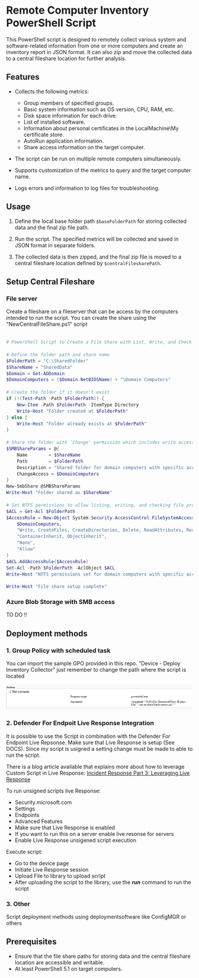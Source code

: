 # Remote Computer Inventory PowerShell Script

This PowerShell script is designed to remotely collect various system and software-related information from one or more computers and create an inventory report in JSON format. It can also zip and move the collected data to a central fileshare location for further analysis.

## Features

- Collects the following metrics:
  - Group members of specified groups.
  - Basic system information such as OS version, CPU, RAM, etc.
  - Disk space information for each drive.
  - List of installed software.
  - Information about personal certificates in the LocalMachine\My certificate store.
  - AutoRun application information.
  - Share access information on the target computer.

- The script can be run on multiple remote computers simultaneously.

- Supports customization of the metrics to query and the target computer name.

- Logs errors and information to log files for troubleshooting.

## Usage

1. Define the local base folder path `$baseFolderPath` for storing collected data and the final zip file path.

2. Run the script. The specified metrics will be collected and saved in JSON format in separate folders.

3. The collected data is then zipped, and the final zip file is moved to a central fileshare location defined by `$centralFilesharePath`.

## Setup Central Fileshare

### File server

Create a fileshare on a fileserver that can be access by the computers intended to run the script. You can create the share using the "NewCentralFileShare.ps1" script

```Powershell

# PowerShell Script to Create a File Share with List, Write, and Check File Presence Access for Domain Computers

# Define the folder path and share name
$FolderPath = "C:\SharedFolder"
$ShareName = "SharedData"
$Domain = Get-ADDomain
$DomainComputers = ($Domain.NetBIOSName) + "\Domain Computers"

# Create the folder if it doesn't exist
if (!(Test-Path -Path $FolderPath)) {
    New-Item -Path $FolderPath -ItemType Directory
    Write-Host "Folder created at $FolderPath"
} else {
    Write-Host "Folder already exists at $FolderPath"
}

# Share the folder with 'Change' permission which includes write access
$SMBShareParams = @{
    Name        = $ShareName
    Path        = $FolderPath
    Description = "Shared folder for domain computers with specific access"
    ChangeAccess = $DomainComputers
}
New-SmbShare @SMBShareParams
Write-Host "Folder shared as $ShareName"

# Set NTFS permissions to allow listing, writing, and checking file presence but not reading file content
$ACL = Get-Acl $FolderPath
$AccessRule = New-Object System.Security.AccessControl.FileSystemAccessRule(
    $DomainComputers, 
    "Write, CreateFiles, CreateDirectories, Delete, ReadAttributes, ReadPermissions, ListDirectory, Synchronize", 
    "ContainerInherit, ObjectInherit", 
    "None", 
    "Allow"
)
$ACL.AddAccessRule($AccessRule)
Set-Acl -Path $FolderPath -AclObject $ACL
Write-Host "NTFS permissions set for domain computers with specific access requirements"

Write-Host "File share setup complete"

```

### Azure Blob Storage with SMB access

TO DO !!

## Deployment methods

### 1. Group Policy with scheduled task

You can import the sample GPO provided in this repo. "Device - Deploy Inventory Collector" just remember to change the path where the script is located

![Alt text](image.png)

### 2. Defender For Endpoit Live Response Integration

It is possible to use the Script in combination with the Defender For Endpoint Live Repsonse. Make sure that Live Response is setup  (See DOCS). Since my script is usigned a setting change must be made to able to run the script.

There is a blog article available that explains more about how to leverage Custom Script in Live Response: [Incident Response Part 3: Leveraging Live Response](https://kqlquery.com/posts/leveraging-live-response/)

To run unsigned scripts live Response:

- Security.microsoft.com
- Settings
- Endpoints
- Advanced Features
- Make sure that Live Response is enabled
- If you want to run this on a server enable live resonse for servers
- Enable Live Response unsigened script execution

Execute script:

- Go to the device page
- Initiate Live Response session
- Upload File to library to upload script
- After uploading the script to the library, use the ***run*** command to run the script

### 3. Other

Script deployment methods using deploymentsoftware like ConfigMGR or others

## Prerequisites

- Ensure that the file share paths for storing data and the central fileshare location are accessible and writable.
- At least PowerShell 5.1 on target computers.
